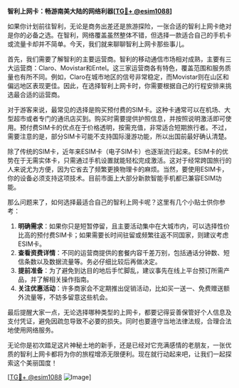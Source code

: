 **智利上网卡：畅游南美大陆的网络利器[[TG💪+ @esim1088](https://t.me/s/esim1088)]**

如果你计划前往智利，无论是商务出差还是旅游探险，一张合适的智利上网卡绝对是你的必备之选。在智利，网络覆盖虽然整体不错，但选择一款适合自己的手机卡或流量卡却并不简单。今天，我们就来聊聊智利上网卡那些事儿。

首先，我们需要了解智利的主要运营商。智利的移动通信市场相对成熟，主要有三大运营商：Claro、Movistar和Entel。这三家运营商各有特色，覆盖范围和服务质量也有所不同。例如，Claro在城市地区的信号非常稳定，而Movistar则在山区和偏远地区表现更佳。因此，在选择智利上网卡时，你需要根据自己的行程安排来挑选最合适的运营商。

对于游客来说，最常见的选择是购买预付费的SIM卡。这种卡通常可以在机场、大型超市或者专门的通讯店买到。购买时需要提供护照信息，并按照说明激活即可使用。预付费SIM卡的优点在于价格透明，按需充值，非常适合短期旅行者。不过，需要注意的是，部分SIM卡可能不支持国际漫游功能，所以出国前最好确认清楚。

除了传统的SIM卡，近年来ESIM卡（电子SIM卡）也逐渐流行起来。ESIM卡的优势在于无需实体卡，只需通过手机设置就能轻松完成激活。这对于经常跨国旅行的人来说尤为方便，因为它省去了频繁更换物理卡的麻烦。当然，要使用ESIM卡，你的设备必须支持这项技术。目前市面上大部分新款智能手机都已兼容ESIM功能。

那么问题来了，如何选择最适合自己的智利上网卡呢？这里有几个小贴士供你参考：

1. **明确需求**：如果你只是短暂停留，且主要活动集中在大城市内，可以选择性价比高的预付费SIM卡；如果需要长时间驻留或频繁往返不同国家，则建议考虑ESIM卡。
2. **查看资费详情**：不同的运营商提供的套餐内容千差万别，包括通话分钟数、短信条数以及数据流量等。务必仔细比较后再做决定。
3. **提前准备**：为了避免到达目的地后手忙脚乱，建议事先在线上平台预订所需产品，并了解相关操作指南。
4. **关注优惠活动**：许多商家会不定期推出促销活动，比如买一送一、免费赠送额外流量等，不妨多留意这些机会。

最后提醒大家一点，无论选择哪种类型的上网卡，都要记得妥善保管好个人信息及支付凭证，避免因疏忽导致不必要的损失。同时也要遵守当地法律法规，合理合法地使用网络服务。

无论你是初次踏足这片神秘土地的新手，还是已经对它充满感情的老朋友，一张优质的智利上网卡都将为你的旅程增添无限便利。现在就行动起来吧，让我们一起探索这个美丽国度！

[[TG💪+ @esim1088](https://t.me/s/esim1088) ![Image](https://i.postimg.cc/4NQfJmqS/Snipaste-2025-05-13-00-14-12.png)]